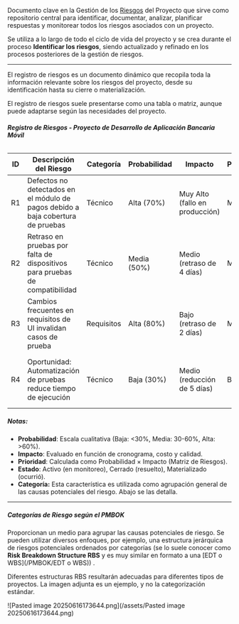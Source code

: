 Documento clave en la Gestión de los [Riesgos](/MSI/PMBOK/Riesgos) del Proyecto que sirve como repositorio central para identificar, documentar, analizar, planificar respuestas y monitorear todos los riesgos asociados con un proyecto.

Se utiliza a lo largo de todo el ciclo de vida del proyecto y se crea durante el proceso **Identificar los riesgos**, siendo actualizado y refinado en los procesos posteriores de la gestión de riesgos.
****
El registro de riesgos es un documento dinámico que recopila toda la información relevante sobre los riesgos del proyecto, desde su identificación hasta su cierre o materialización.

El registro de riesgos suele presentarse como una tabla o matriz, aunque puede adaptarse según las necesidades del proyecto.
###### **Registro de Riesgos - Proyecto de Desarrollo de Aplicación Bancaria Móvil**

| ID  | Descripción del Riesgo                                                          | Categoría  | Probabilidad | Impacto                        | Prioridad | Estrategia de Respuesta                                     | Responsable         | Estado | Acciones                                                      |
| --- | ------------------------------------------------------------------------------- | ---------- | ------------ | ------------------------------ | --------- | ----------------------------------------------------------- | ------------------- | ------ | ------------------------------------------------------------- |
| R1  | Defectos no detectados en el módulo de pagos debido a baja cobertura de pruebas | Técnico    | Alta (70%)   | Muy Alto (fallo en producción) | Muy Alta  | Mitigar: Aumentar pruebas automatizadas y de estrés         | Equipo de Testing   | Activo | Diseño de casos de prueba completado; automatización en curso |
| R2  | Retraso en pruebas por falta de dispositivos para pruebas de compatibilidad     | Técnico    | Media (50%)  | Medio (retraso de 4 días)      | Media     | Mitigar: Usar emuladores en la nube                         | Equipo de QA        | Activo | Contrato con proveedor de emuladores firmado                  |
| R3  | Cambios frecuentes en requisitos de UI invalidan casos de prueba                | Requisitos | Alta (80%)   | Bajo (retraso de 2 días)       | Media     | Aceptar: Tolerar retraso menor; monitorear cambios          | Analista de Negocio | Activo | Reuniones semanales con el cliente para revisar requisitos    |
| R4  | Oportunidad: Automatización de pruebas reduce tiempo de ejecución               | Técnico    | Baja (30%)   | Medio (reducción de 5 días)    | Baja      | Mejorar: Capacitar equipo en herramientas de automatización | Líder de Proyecto   | Activo | Curso de automatización programado para la próxima semana     |

##### Notas:
- **Probabilidad**: Escala cualitativa (Baja: <30%, Media: 30-60%, Alta: >60%).
- **Impacto**: Evaluado en función de cronograma, costo y calidad.
- **Prioridad**: Calculada como Probabilidad × Impacto (Matriz de Riesgos).
- **Estado**: Activo (en monitoreo), Cerrado (resuelto), Materializado (ocurrió).
- **Categoría:** Esta característica es utilizada como agrupación general de las causas potenciales del riesgo. Abajo se las detalla.
****
##### **Categorías de Riesgo según el PMBOK**
Proporcionan un medio para agrupar las causas potenciales de riesgo. Se pueden utilizar diversos enfoques, por ejemplo, una estructura jerárquica de riesgos potenciales ordenados por categorías (se lo suele conocer como **Risk Breakdown Structure RBS** y es muy similar en formato a una [EDT o WBS](/PMBOK/EDT o WBS)) .

Diferentes estructuras RBS resultarán adecuadas para diferentes tipos de proyectos. La imagen adjunta es un ejemplo, y no la categorización estándar.

![Pasted image 20250616173644.png](/assets/Pasted image 20250616173644.png)